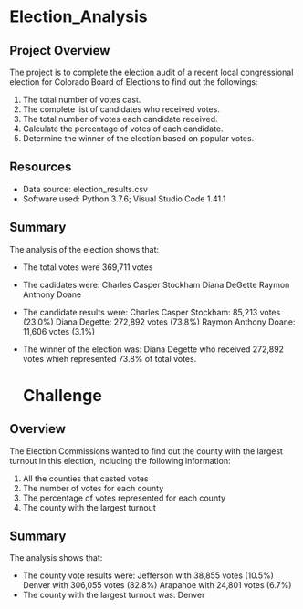 # Election_Analysis

## Project Overview 

The project is to complete the election audit of a recent local congressional election for Colorado Board of Elections to find out the followings:

1) The total number of votes cast.
2) The complete list of candidates who received votes. 
3) The total number of votes each candidate received.
4) Calculate the percentage of votes of each candidate.
5) Determine the winner of the election based on popular votes.

## Resources

- Data source: election_results.csv 
- Software used: Python 3.7.6; Visual Studio Code 1.41.1

## Summary

The analysis of the election shows that: 
- The total votes were 369,711 votes 
- The cadidates were: 
  Charles Casper Stockham
  Diana DeGette
  Raymon Anthony Doane 
- The candidate results were: 
  Charles Casper Stockham: 85,213 votes (23.0%)
  Diana Degette: 272,892 votes (73.8%)
  Raymon Anthony Doane: 11,606 votes (3.1%) 
- The winner of the election was: 
  Diana Degette who received 272,892 votes whieh represented 73.8% of total votes. 

  # Challenge 

## Overview

The Election Commissions wanted to find out the county with the largest turnout in this election, including the following information: 
1) All the counties that casted votes
2) The number of votes for each county 
3) The percentage of votes represented for each county 
4) The county with the largest turnout

## Summary

The analysis shows that: 
- The county vote results were: 
  Jefferson with 38,855 votes (10.5%)
  Denver with 306,055 votes (82.8%)
  Arapahoe with 24,801 votes (6.7%)
- The county with the largest turnout was: Denver
